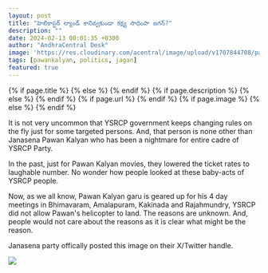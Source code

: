 ```yaml
---
layout: post
title: "హెలికాప్టర్ ల్యాండ్ కానివ్వకుండా కక్ష్య సాధింపా జగన్?"
description: ""
date: 2024-02-13 00:01:35 +0300
author: "AndhraCentral Desk"
image: 'https://res.cloudinary.com/acentral/image/upload/v1707844708/pawank/pawanhelilanding_seqrva.png'
tags: [pawankalyan, politics, jagan]
featured: true
---
```


<meta content="{{ site.title }}" property="og:site_name">
{% if page.title %}
  <meta content="{{ page.title }}" property="og:title">
{% else %}
  <meta content="{{ site.title }}" property="og:title">
{% endif %}
{% if page.description %}
  <meta content="{{ page.description }}" property="og:description">
{% else %}
  <meta content="{{ site.description }}" property="og:description">
{% endif %}
{% if page.url %}
  <meta content="{{ site.url }}{{ page.url }}" property="og:url">
{% endif %}
{% if page.image %}
  <meta content="https://res.cloudinary.com/acentral/image/upload/v1707844708/pawank/pawanhelilanding_seqrva.png" property="og:image">
{% else %}
  <meta content="{{ site.url }}/images/og.png" property="og:image">
{% endif %}

It is not very uncommon that YSRCP government keeps changing rules on the fly just for some targeted persons. And, that person is none other than Janasena Pawan Kalyan who has been a nightmare for entire cadre of YSRCP Party. 

In the past, just for Pawan Kalyan movies, they lowered the ticket rates to laughable number. No wonder how people looked at these baby-acts of YSRCP people.

Now, as we all know, Pawan Kalyan garu is geared up for his 4 day meetings in Bhimavaram, Amalapuram, Kakinada and Rajahmundry, YSRCP did not allow Pawan's helicopter to land. The reasons are unknown. And, people would not care about the reasons as it is clear what might be the reason.

Janasena party offically posted this image on their X/Twitter handle.

<div class="gallery-box">
  <div class="gallery">
    <img src="https://res.cloudinary.com/acentral/image/upload/v1707844248/pawank/GGOqzlYbYAAgvF5_up9qyb.jpg" loading="lazy">
  </div>
</div>
